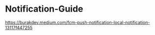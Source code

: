 # Notification-Guide

https://burakdev.medium.com/fcm-push-notification-local-notification-13117f447255
